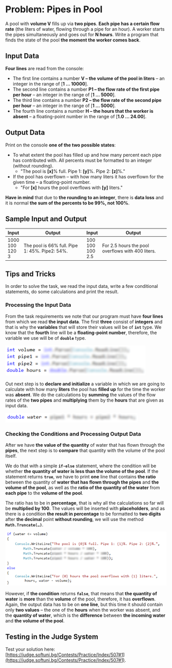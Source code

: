 # Problem: Pipes in Pool

A pool with **volume V** fills up via **two pipes**. **Each pipe has a certain flow rate** (the liters of water, flowing through a pipe for an hour). A worker starts the pipes simultaneously and goes out for **N hours**. Write a program that finds the state of the pool **the moment the worker comes back**. 

## Input Data

**Four lines** are read from the console: 
* The first line contains a number **V – the volume of the pool in liters** – an integer in the range of [**1 … 10000**].
* The second line contains a number **P1 – the flow rate of the first pipe per hour** – an integer in the range of [**1 … 5000**].
* The third line contains a number **P2 – the flow rate of the second pipe per hour** – an integer in the range of [**1 … 5000**].
* The fourth line contains a number **H – the hours that the worker is absent** – a floating-point number in the range of [**1.0 … 24.00**].

## Output Data

Print on the console **one of the two possible states**:
* To what extent the pool has filled up and how many percent each pipe has contributed with. All percents must be formatted to an integer (without rounding).
  * "The pool is **[x]**% full. Pipe 1: **[y]**%. Pipe 2: **[z]**%."
* If the pool has overflown – with how many liters it has overflown for the given time – a floating-point number. 
  * "For **[x]** hours the pool overflows with **[y]** liters."

**Have in mind** that due to **the rounding to an integer**, there is **data loss** and it is normal **the sum of the percents to be 99%, not 100%**. 

## Sample Input and Output

| Input | Output | Input | Output |
| ---- | ----- | ---- | ---- |
|1000<br>100<br>120<br>3 |The pool is 66% full. Pipe 1: 45%. Pipe2: 54%. |100<br>100<br>100<br>2.5|For 2.5 hours the pool overflows with 400 liters.|

## Tips and Tricks

In order to solve the task, we read the input data, write a few conditional statements, do some calculations and print the result. 

### Processing the Input Data

From the task requirements we note that our program must have **four lines** from which we read **the input data**. The first **three** consist of **integers** and that is why the **variables** that will store their values will be of **`int`** type. We know that the **fourth** line will be a **floating-point number**, therefore, the variable we use will be of **`double`** type.

![](/assets/chapter-3-2-images/02.Pipes-in-pool-01.png)

Out next step is to **declare and initialize** a variable in which we are going to calculate with how many **liters** the pool has **filled up** for the time the worker was **absent**. We do the calculations by **summing** the values of the flow rates of the **two pipes** and **multiplying** them by the **hours** that are given as input data. 

![](/assets/chapter-3-2-images/02.Pipes-in-pool-02.png)

### Checking the Conditions and Processing Output Data

After we have **the value of the quantity** of water that has flown through the **pipes**, the next step is to **compare** that quantity with the volume of the pool itself.

We do that with a simple **`if-else`** statement, where the condition will be whether **the quantity of water is less than the volume of the pool**. If the statement returns **`true`**, we have to print **one** line that contains **the ratio** between the quantity of **water that has flown through the pipes** and **the volume of the pool**, as well as the **ratio of the quantity of the water** from **each pipe** to the **volume of the pool**. 

The ratio has to be in **percentage**, that is why all the calculations so far will be **multiplied by 100**. The values will be inserted with **placeholders**, and as there is a condition **the result in percentage** to be formatted to **two digits** after **the decimal** point **without rounding**, we will use the method **`Math.Truncate(…)`**.

![](/assets/chapter-3-2-images/02.Pipes-in-pool-03.png)

However, if **the condition** returns **`false`**, that means that **the quantity of water** is **more** than the **volume** of the pool, therefore, it has **overflown**. Again, the output data has to be on **one line**, but this time it should contain only **two values** – the one of the **hours** when the worker was absent, and the **quantity of water**, which is the **difference** between **the incoming water** and **the volume of the pool**.

## Testing in the Judge System

Test your solution here: [https://judge.softuni.bg/Contests/Practice/Index/507#1](https://judge.softuni.bg/Contests/Practice/Index/507#1).
